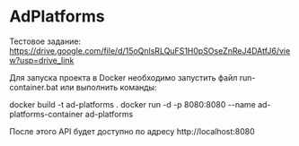 # AdPlatforms
Тестовое задание: https://drive.google.com/file/d/15oQnlsRLQuFS1H0pSOseZnReJ4DAtfJ6/view?usp=drive_link

Для запуска проекта в Docker необходимо запустить файл run-container.bat или выполнить команды:

docker build -t ad-platforms .
docker run -d -p 8080:8080 --name ad-platforms-container ad-platforms

После этого API будет доступно по адресу http://localhost:8080